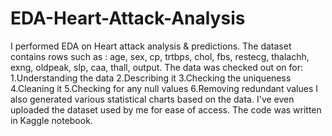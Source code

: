 # EDA-Heart-Attack-Analysis
I performed EDA on Heart attack analysis & predictions.
The dataset contains rows such as : age,	sex,	cp,	trtbps,	chol,	fbs,	restecg, thalachh,	exng,	oldpeak,	slp,	caa,	thall,	output.
The data was checked out on for:
1.Understanding the data
2.Describing it
3.Checking the uniqueness
4.Cleaning it
5.Checking for any null values
6.Removing redundant values
I also generated various statistical charts based on the data.
I've even uploaded the dataset used by me for ease of access.
The code was written in Kaggle notebook.
